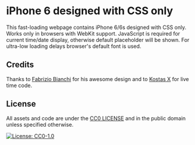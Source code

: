 # iPhone 6 designed with CSS only
This fast-loading webpage contains iPhone 6/6s designed with CSS only. Works only in browsers with WebKit support. JavaScript is required for current time/date display, otherwise default placeholder will be shown. For ultra-low loading delays browser's default font is used.

## Credits
Thanks to [Fabrizio Bianchi](https://codepen.io/_fbrz) for his awesome design and to [Kostas X](https://codepen.io/kostasx) for live time code.

## License
All assets and code are under the [CC0 LICENSE](LICENSE) and in the public domain unless specified otherwise.

[![License: CC0-1.0](https://img.shields.io/badge/License-CC0%201.0-lightgrey.svg)](https://creativecommons.org/publicdomain/zero/1.0/)
